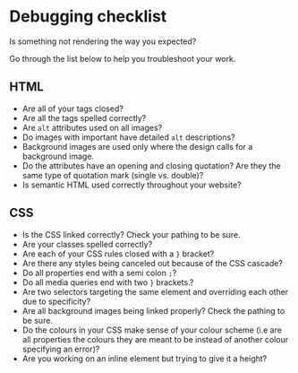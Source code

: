 # Debugging checklist
Is something not rendering the way you expected? 

Go through the list below to help you troubleshoot your work.

## HTML
* Are all of your tags closed?
* Are all the tags spelled correctly?
* Are `alt` attributes used on all images?
* Do images with important have detailed `alt` descriptions?
* Background images are used only where the design calls for a background image.
* Do the attributes have an opening and closing quotation? Are they the same type of quotation mark (single vs. double)?
* Is semantic HTML used correctly throughout your website?

## CSS
* Is the CSS linked correctly? Check your pathing to be sure.
* Are your classes spelled correctly?
* Are each of your CSS rules closed with a `}` bracket?
* Are there any styles being canceled out because of the CSS cascade?
* Do all properties end with a semi colon `;`?
* Do all media queries end with two `}` brackets.?
* Are two selectors targeting the same element and overriding each other due to specificity? 
* Are all background images being linked properly? Check the pathing to be sure.
* Do the colours in your CSS make sense of your colour scheme (i.e are all properties the colours they are meant to be instead of another colour specifying an error)?
* Are you working on an inline element but trying to give it a height?
